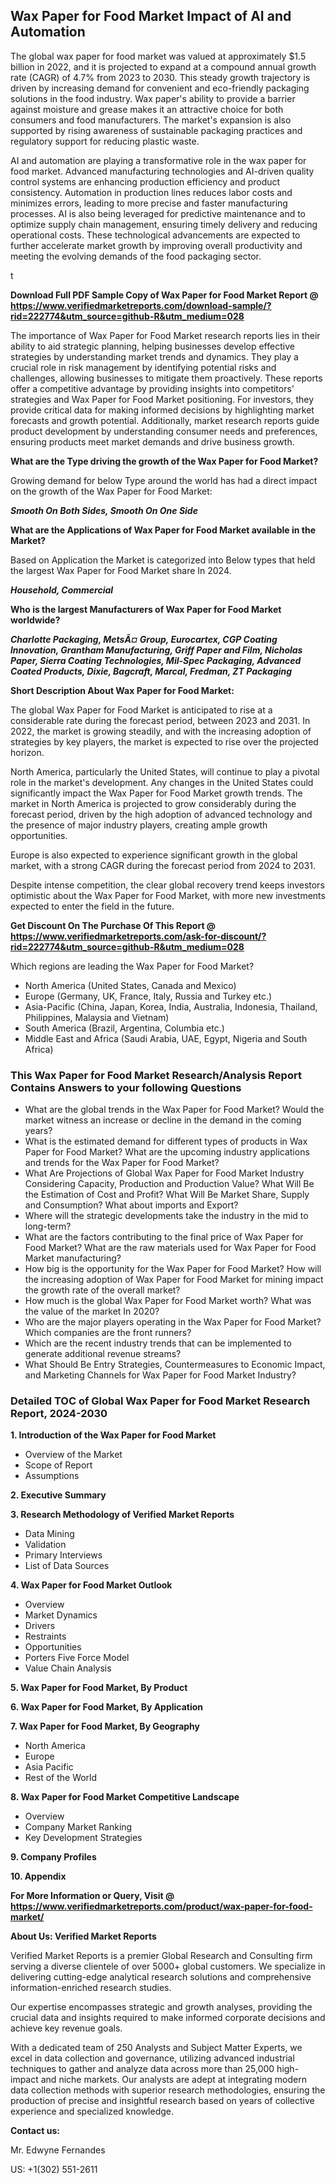 <h2>Wax Paper for Food Market Impact of AI and Automation</h2><p>The global wax paper for food market was valued at approximately $1.5 billion in 2022, and it is projected to expand at a compound annual growth rate (CAGR) of 4.7% from 2023 to 2030. This steady growth trajectory is driven by increasing demand for convenient and eco-friendly packaging solutions in the food industry. Wax paper's ability to provide a barrier against moisture and grease makes it an attractive choice for both consumers and food manufacturers. The market's expansion is also supported by rising awareness of sustainable packaging practices and regulatory support for reducing plastic waste.</p><p>AI and automation are playing a transformative role in the wax paper for food market. Advanced manufacturing technologies and AI-driven quality control systems are enhancing production efficiency and product consistency. Automation in production lines reduces labor costs and minimizes errors, leading to more precise and faster manufacturing processes. AI is also being leveraged for predictive maintenance and to optimize supply chain management, ensuring timely delivery and reducing operational costs. These technological advancements are expected to further accelerate market growth by improving overall productivity and meeting the evolving demands of the food packaging sector.</p>t</p><p id="" class=""><strong>Download Full PDF Sample Copy of Wax Paper for Food Market Report @ <a href="https://www.verifiedmarketreports.com/download-sample/?rid=222774&utm_source=github-R&utm_medium=028" target="_blank">https://www.verifiedmarketreports.com/download-sample/?rid=222774&utm_source=github-R&utm_medium=028</a></strong></p><p>The importance of&nbsp;Wax Paper for Food Market research reports lies in their ability to aid strategic planning, helping businesses develop effective strategies by understanding market trends and dynamics. They play a crucial role in risk management by identifying potential risks and challenges, allowing businesses to mitigate them proactively. These reports offer a competitive advantage by providing insights into competitors' strategies and Wax Paper for Food Market positioning. For investors, they provide critical data for making informed decisions by highlighting market forecasts and growth potential. Additionally, market research reports guide product development by understanding consumer needs and preferences, ensuring products meet market demands and drive business growth.</p><p><strong>What are the&nbsp;Type driving the growth of the Wax Paper for Food Market?</strong></p><p id="" class="">Growing demand for below Type around the world has had a direct impact on the growth of the Wax Paper for Food Market:</p><em><strong>Smooth On Both Sides, Smooth On One Side</strong></em></p><strong>What are the&nbsp;Applications&nbsp;of Wax Paper for Food Market available in the Market?</strong></p><p id="" class="">Based on Application the Market is categorized into Below types that held the largest Wax Paper for Food Market share In 2024.</p><em><strong>Household, Commercial</strong></em></p><strong>Who is the largest Manufacturers of Wax Paper for Food Market worldwide?</strong></p><p><em><strong>Charlotte Packaging, MetsÃ¤ Group, Eurocartex, CGP Coating lnnovation, Grantham Manufacturing, Griff Paper and Film, Nicholas Paper, Sierra Coating Technologies, Mil-Spec Packaging, Advanced Coated Products, Dixie, Bagcraft, Marcal, Fredman, ZT Packaging</strong></em></p><p id="" class=""><strong>Short Description About Wax Paper for Food Market:</strong></p><p>The global Wax Paper for Food Market is anticipated to rise at a considerable rate during the forecast period, between 2023 and 2031. In 2022, the market is growing steadily, and with the increasing adoption of strategies by key players, the market is expected to rise over the projected horizon.</p><p>North America, particularly the United States, will continue to play a pivotal role in the market's development. Any changes in the United States could significantly impact the Wax Paper for Food Market growth trends. The market in North America is projected to grow considerably during the forecast period, driven by the high adoption of advanced technology and the presence of major industry players, creating ample growth opportunities.</p><p>Europe is also expected to experience significant growth in the global market, with a strong CAGR during the forecast period from 2024 to 2031.</p><p>Despite intense competition, the clear global recovery trend keeps investors optimistic about the Wax Paper for Food Market, with more new investments expected to enter the field in the future.</p><p id="" class=""><strong>Get Discount On The Purchase Of This Report @ <a href="https://www.verifiedmarketreports.com/ask-for-discount/?rid=222774&utm_source=github-R&utm_medium=028" target="_blank">https://www.verifiedmarketreports.com/ask-for-discount/?rid=222774&utm_source=github-R&utm_medium=028</a></strong></p>Which regions are leading the Wax Paper for Food Market?</p><ul><li>North America (United States, Canada and Mexico)</li><li>Europe (Germany, UK, France, Italy, Russia and Turkey etc.)</li><li>Asia-Pacific (China, Japan, Korea, India, Australia, Indonesia, Thailand, Philippines, Malaysia and Vietnam)</li><li>South America (Brazil, Argentina, Columbia etc.)</li><li>Middle East and Africa (Saudi Arabia, UAE, Egypt, Nigeria and South Africa)</li></ul><h3 id="" class="">This Wax Paper for Food Market Research/Analysis Report Contains Answers to your following Questions</h3><ul><li>What are the global trends in the Wax Paper for Food Market? Would the market witness an increase or decline in the demand in the coming years?</li><li>What is the estimated demand for different types of products in Wax Paper for Food Market? What are the upcoming industry applications and trends for the Wax Paper for Food Market?</li><li>What Are Projections of Global Wax Paper for Food Market Industry Considering Capacity, Production and Production Value? What Will Be the Estimation of Cost and Profit? What Will Be Market Share, Supply and Consumption? What about imports and Export?</li><li>Where will the strategic developments take the industry in the mid to long-term?</li><li>What are the factors contributing to the final price of Wax Paper for Food Market? What are the raw materials used for Wax Paper for Food Market manufacturing?</li><li>How big is the opportunity for the Wax Paper for Food Market? How will the increasing adoption of Wax Paper for Food Market for mining impact the growth rate of the overall market?</li><li>How much is the global Wax Paper for Food Market worth? What was the value of the market In 2020?</li><li>Who are the major players operating in the Wax Paper for Food Market? Which companies are the front runners?</li><li>Which are the recent industry trends that can be implemented to generate additional revenue streams?</li><li>What Should Be Entry Strategies, Countermeasures to Economic Impact, and Marketing Channels for Wax Paper for Food Market Industry?</li></ul><h3 id="" class="">Detailed TOC of Global Wax Paper for Food Market Research Report, 2024-2030</h3><p id="" class=""><strong>1. Introduction of the Wax Paper for Food Market</strong></p><ul><li>Overview of the Market</li><li>Scope of Report</li><li>Assumptions</li></ul><p id="" class=""><strong>2. Executive Summary</strong></p><p id="" class=""><strong>3. Research Methodology of Verified Market Reports</strong></p><ul><li>Data Mining</li><li>Validation</li><li>Primary Interviews</li><li>List of Data Sources</li></ul><p id="" class=""><strong>4. Wax Paper for Food Market Outlook</strong></p><ul><li>Overview</li><li>Market Dynamics</li><li>Drivers</li><li>Restraints</li><li>Opportunities</li><li>Porters Five Force Model</li><li>Value Chain Analysis</li></ul><p id="" class=""><strong>5. Wax Paper for Food Market, By Product</strong></p><p id="" class=""><strong>6. Wax Paper for Food Market, By Application</strong></p><p id="" class=""><strong>7. Wax Paper for Food Market, By Geography</strong></p><ul><li>North America</li><li>Europe</li><li>Asia Pacific</li><li>Rest of the World</li></ul><p id="" class=""><strong>8. Wax Paper for Food Market Competitive Landscape</strong></p><ul><li>Overview</li><li>Company Market Ranking</li><li>Key Development Strategies</li></ul><p id="" class=""><strong>9. Company Profiles</strong></p><p id="" class=""><strong>10. Appendix</strong></p><p id="" class=""><strong>For More Information or Query, Visit @ <a href="https://www.verifiedmarketreports.com/product/wax-paper-for-food-market/" target="_blank">https://www.verifiedmarketreports.com/product/wax-paper-for-food-market/</a></strong></p><p id="" class=""><strong>About Us: Verified Market Reports</strong></p><p id="" class="">Verified Market Reports is a premier Global Research and Consulting firm serving a diverse clientele of over 5000+ global customers. We specialize in delivering cutting-edge analytical research solutions and comprehensive information-enriched research studies.</p><p id="" class="">Our expertise encompasses strategic and growth analyses, providing the crucial data and insights required to make informed corporate decisions and achieve key revenue goals.</p><p id="" class="">With a dedicated team of 250 Analysts and Subject Matter Experts, we excel in data collection and governance, utilizing advanced industrial techniques to gather and analyze data across more than 25,000 high-impact and niche markets. Our analysts are adept at integrating modern data collection methods with superior research methodologies, ensuring the production of precise and insightful research based on years of collective experience and specialized knowledge.</p><p id="" class=""><strong>Contact us:</strong></p><p id="" class="">Mr. Edwyne Fernandes</p><p id="" class="">US: +1(302) 551-2611</p>
